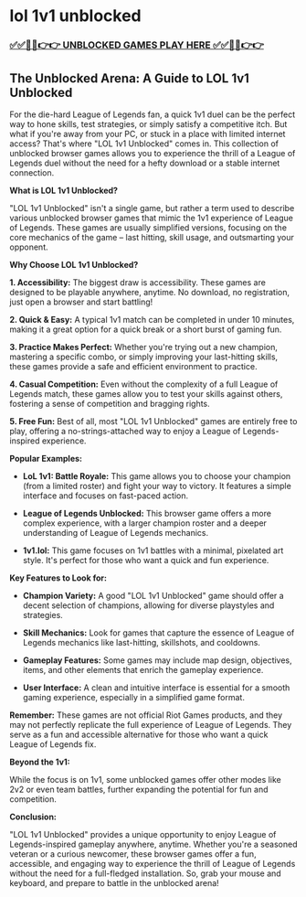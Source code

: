 # lol 1v1 unblocked

### [✅✅🔴🔴👉👉 UNBLOCKED GAMES PLAY HERE ✅✅🔴🔴👉👉](https://topstoryindia.com)

## The Unblocked Arena: A Guide to LOL 1v1 Unblocked

For the die-hard League of Legends fan, a quick 1v1 duel can be the perfect way to hone skills, test strategies, or simply satisfy a competitive itch. But what if you're away from your PC, or stuck in a place with limited internet access? That's where "LOL 1v1 Unblocked" comes in. This collection of unblocked browser games allows you to experience the thrill of a League of Legends duel without the need for a hefty download or a stable internet connection.

**What is LOL 1v1 Unblocked?**

"LOL 1v1 Unblocked" isn't a single game, but rather a term used to describe various unblocked browser games that mimic the 1v1 experience of League of Legends. These games are usually simplified versions, focusing on the core mechanics of the game – last hitting, skill usage, and outsmarting your opponent. 

**Why Choose LOL 1v1 Unblocked?**

**1. Accessibility:** The biggest draw is accessibility. These games are designed to be playable anywhere, anytime. No download, no registration, just open a browser and start battling! 

**2. Quick & Easy:** A typical 1v1 match can be completed in under 10 minutes, making it a great option for a quick break or a short burst of gaming fun.

**3. Practice Makes Perfect:** Whether you're trying out a new champion, mastering a specific combo, or simply improving your last-hitting skills, these games provide a safe and efficient environment to practice.

**4. Casual Competition:** Even without the complexity of a full League of Legends match, these games allow you to test your skills against others, fostering a sense of competition and bragging rights.

**5. Free Fun:** Best of all, most "LOL 1v1 Unblocked" games are entirely free to play, offering a no-strings-attached way to enjoy a League of Legends-inspired experience.

**Popular Examples:**

* **LoL 1v1: Battle Royale:** This game allows you to choose your champion (from a limited roster) and fight your way to victory. It features a simple interface and focuses on fast-paced action.

* **League of Legends Unblocked:** This browser game offers a more complex experience, with a larger champion roster and a deeper understanding of League of Legends mechanics.

* **1v1.lol:** This game focuses on 1v1 battles with a minimal, pixelated art style. It's perfect for those who want a quick and fun experience.

**Key Features to Look for:**

* **Champion Variety:** A good "LOL 1v1 Unblocked" game should offer a decent selection of champions, allowing for diverse playstyles and strategies.

* **Skill Mechanics:** Look for games that capture the essence of League of Legends mechanics like last-hitting, skillshots, and cooldowns.

* **Gameplay Features:** Some games may include map design, objectives, items, and other elements that enrich the gameplay experience.

* **User Interface:** A clean and intuitive interface is essential for a smooth gaming experience, especially in a simplified game format.

**Remember:** These games are not official Riot Games products, and they may not perfectly replicate the full experience of League of Legends. They serve as a fun and accessible alternative for those who want a quick League of Legends fix.

**Beyond the 1v1:**

While the focus is on 1v1, some unblocked games offer other modes like 2v2 or even team battles, further expanding the potential for fun and competition.

**Conclusion:**

"LOL 1v1 Unblocked" provides a unique opportunity to enjoy League of Legends-inspired gameplay anywhere, anytime. Whether you're a seasoned veteran or a curious newcomer, these browser games offer a fun, accessible, and engaging way to experience the thrill of League of Legends without the need for a full-fledged installation. So, grab your mouse and keyboard, and prepare to battle in the unblocked arena! 
